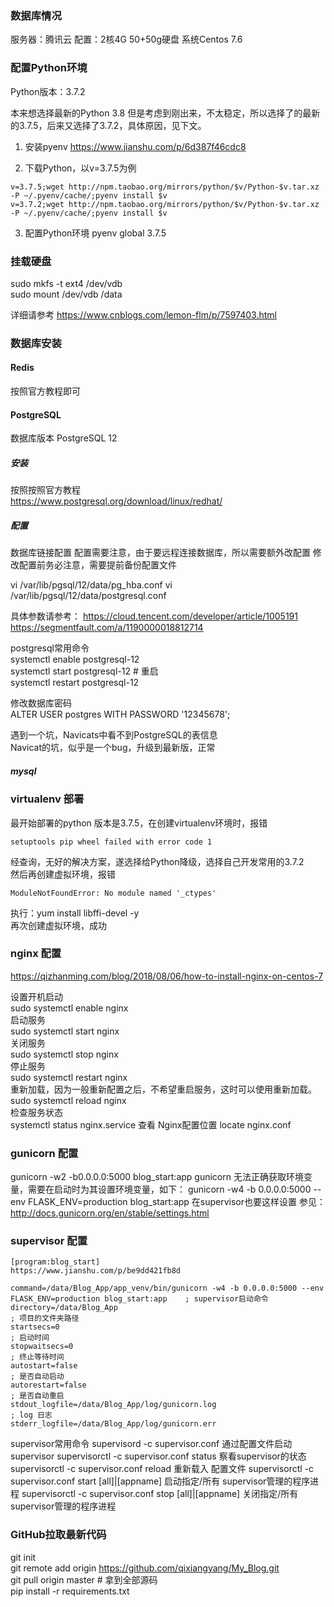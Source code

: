 
### 数据库情况
服务器：腾讯云
配置：2核4G 50+50g硬盘
系统Centos 7.6


### 配置Python环境

Python版本：3.7.2  

本来想选择最新的Python 3.8 但是考虑到刚出来，不太稳定，所以选择了的最新的3.7.5，后来又选择了3.7.2，具体原因，见下文。

1. 安装pyenv
https://www.jianshu.com/p/6d387f46cdc8

2. 下载Python，以v=3.7.5为例
~~~
v=3.7.5;wget http://npm.taobao.org/mirrors/python/$v/Python-$v.tar.xz -P ~/.pyenv/cache/;pyenv install $v  
v=3.7.2;wget http://npm.taobao.org/mirrors/python/$v/Python-$v.tar.xz -P ~/.pyenv/cache/;pyenv install $v  
~~~

3. 配置Python环境
pyenv global 3.7.5 


### 挂载硬盘
sudo mkfs -t ext4 /dev/vdb  
sudo mount /dev/vdb /data  

详细请参考
https://www.cnblogs.com/lemon-flm/p/7597403.html


### 数据库安装  

#### Redis  
按照官方教程即可

#### PostgreSQL  

数据库版本
PostgreSQL 12  

##### 安装
按照按照官方教程  
https://www.postgresql.org/download/linux/redhat/

##### 配置  

数据库链接配置
配置需要注意，由于要远程连接数据库，所以需要额外改配置
修改配置前务必注意，需要提前备份配置文件

vi /var/lib/pgsql/12/data/pg_hba.conf
vi /var/lib/pgsql/12/data/postgresql.conf

具体参数请参考：
https://cloud.tencent.com/developer/article/1005191  
https://segmentfault.com/a/1190000018812714

postgresql常用命令  
systemctl enable postgresql-12  
systemctl start postgresql-12  # 重启  
systemctl restart postgresql-12  

修改数据库密码  
ALTER USER postgres WITH PASSWORD '12345678';  

遇到一个坑，Navicats中看不到PostgreSQL的表信息  
Navicat的坑，似乎是一个bug，升级到最新版，正常  


##### mysql

### virtualenv 部署
最开始部署的python 版本是3.7.5，在创建virtualenv环境时，报错  
~~~
setuptools pip wheel failed with error code 1
~~~
经查询，无好的解决方案，遂选择给Python降级，选择自己开发常用的3.7.2  
然后再创建虚拟环境，报错  
~~~
ModuleNotFoundError: No module named '_ctypes'
~~~
执行：yum install libffi-devel -y  
再次创建虚拟环境，成功  

### nginx 配置

https://qizhanming.com/blog/2018/08/06/how-to-install-nginx-on-centos-7  

设置开机启动  
sudo systemctl enable nginx  
启动服务  
sudo systemctl start nginx  
关闭服务  
sudo systemctl stop nginx  
停止服务  
sudo systemctl restart nginx  
重新加载，因为一般重新配置之后，不希望重启服务，这时可以使用重新加载。  
sudo systemctl reload nginx  
检查服务状态  
systemctl status nginx.service
查看 Nginx配置位置
locate nginx.conf



### gunicorn 配置

gunicorn -w2 -b0.0.0.0:5000 blog_start:app
gunicorn 无法正确获取环境变量，需要在启动时为其设置环境变量，如下：
gunicorn -w4 -b 0.0.0.0:5000 --env FLASK_ENV=production blog_start:app
在supervisor也要这样设置
参见：http://docs.gunicorn.org/en/stable/settings.html

### supervisor 配置

~~~
[program:blog_start]
https://www.jianshu.com/p/be9dd421fb8d

command=/data/Blog_App/app_venv/bin/gunicorn -w4 -b 0.0.0.0:5000 --env FLASK_ENV=production blog_start:app    ; supervisor启动命令
directory=/data/Blog_App                                                 ; 项目的文件夹路径
startsecs=0                                                                             ; 启动时间
stopwaitsecs=0                                                                          ; 终止等待时间
autostart=false                                                                         ; 是否自动启动
autorestart=false                                                                      ; 是否自动重启
stdout_logfile=/data/Blog_App/log/gunicorn.log                           ; log 日志
stderr_logfile=/data/Blog_App/log/gunicorn.err
~~~

supervisor常用命令
supervisord -c supervisor.conf                             通过配置文件启动supervisor
supervisorctl -c supervisor.conf status                    察看supervisor的状态
supervisorctl -c supervisor.conf reload                    重新载入 配置文件
supervisorctl -c supervisor.conf start [all]|[appname]     启动指定/所有 supervisor管理的程序进程
supervisorctl -c supervisor.conf stop [all]|[appname]      关闭指定/所有 supervisor管理的程序进程


### GitHub拉取最新代码  

git init  
git remote add origin https://github.com/qixiangyang/My_Blog.git  
git pull origin master # 拿到全部源码  
pip install -r requirements.txt
